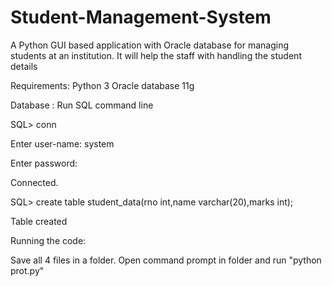 # Student-Management-System
A Python GUI based application with Oracle database for managing students at an institution. It will help the staff with handling the student details

Requirements:
Python 3
Oracle database 11g 

Database :
Run SQL command line 

SQL> conn

Enter user-name: system

Enter password:

Connected.

SQL> create table student_data(rno int,name varchar(20),marks int);

Table created

Running the code:

Save all 4 files in a folder. Open command prompt in folder and run "python prot.py"

